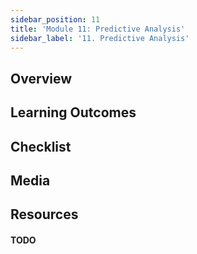 ```yaml
---
sidebar_position: 11
title: 'Module 11: Predictive Analysis'
sidebar_label: '11. Predictive Analysis'
---
```

## Overview 

## Learning Outcomes

## Checklist 

## Media

## Resources

#### TODO
